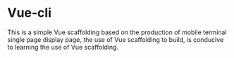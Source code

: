 # Vue-cli
This is a simple Vue scaffolding based on the production of mobile terminal single page display page, the use of Vue scaffolding to build, is conducive to learning the use of Vue scaffolding.
